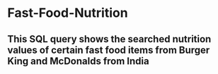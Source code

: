 # Fast-Food-Nutrition

## This SQL query shows the searched nutrition values of certain fast food items from Burger King and McDonalds from India
